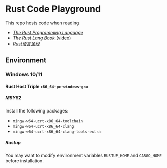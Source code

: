 # Rust Code Playground

This repo hosts code when reading

- [*The Rust Programming Language*](https://doc.rust-lang.org/book/)
- [*The Rust Lang Book* (video)](https://www.youtube.com/playlist?list=PLai5B987bZ9CoVR-QEIN9foz4QCJ0H2Y8)
- [*Rust语言圣经*](https://course.rs/about-book.html)

## Environment

### Windows 10/11

#### Rust Host Triple `x86_64-pc-windows-gnu`

##### MSYS2

Install the following packages:

- `mingw-w64-ucrt-x86_64-toolchain`
- `mingw-w64-ucrt-x86_64-clang`
- `mingw-w64-ucrt-x86_64-clang-tools-extra`

##### Rustup

You may want to modify environment variables `RUSTUP_HOME` and `CARGO_HOME` before installation.
